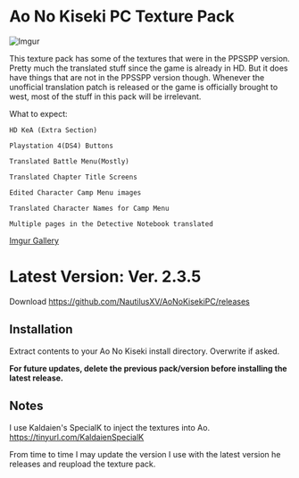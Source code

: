 # Ao No Kiseki PC Texture Pack

![Imgur](https://i.imgur.com/cycopED.png)

This texture pack has some of the textures that were in the PPSSPP version. Pretty much the translated stuff since the game is already in HD. But it does have things that are not in the PPSSPP version though. Whenever the unofficial translation patch is released or the game is officially brought to west, most of the stuff in this pack will be irrelevant.

What to expect:
```
HD KeA (Extra Section)

Playstation 4(DS4) Buttons

Translated Battle Menu(Mostly)

Translated Chapter Title Screens

Edited Character Camp Menu images

Translated Character Names for Camp Menu

Multiple pages in the Detective Notebook translated

```
[Imgur Gallery](https://imgur.com/a/hNzzp)

# Latest Version: Ver. 2.3.5

Download https://github.com/NautilusXV/AoNoKisekiPC/releases

## Installation

Extract contents to your Ao No Kiseki install directory. Overwrite if asked.

**For future updates, delete the previous pack/version before installing the latest release.**

## Notes

I use Kaldaien's SpecialK to inject the textures into Ao. https://tinyurl.com/KaldaienSpecialK

From time to time I may update the version I use with the latest version he releases and reupload the texture pack.
